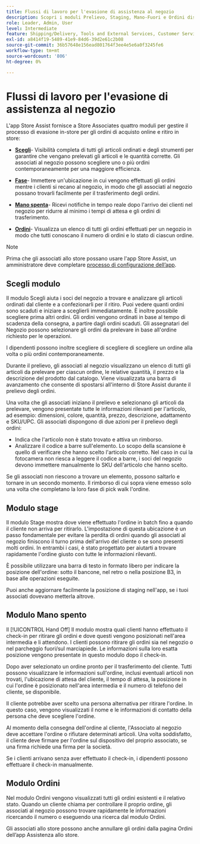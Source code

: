 ```yaml
---
title: Flussi di lavoro per l'evasione di assistenza al negozio
description: Scopri i moduli Prelievo, Staging, Mano-Fuori e Ordini disponibili nell’app Assist per store. Questi moduli consentono il flusso di lavoro di evasione del punto vendita end-to-end per gli ordini BOPIS. Gli associati al negozio utilizzano questi moduli per gestire e consegnare gli ordini di prelievo del negozio ai clienti.
role: Leader, Admin, User
level: Intermediate
feature: Shipping/Delivery, Tools and External Services, Customer Service
exl-id: a8414f19-5489-41e9-84d6-39d2e61c2b08
source-git-commit: 36b57648e156ead801764f3ee4e5e6a0f3245fe6
workflow-type: tm+mt
source-wordcount: '806'
ht-degree: 0%

---
```


# Flussi di lavoro per l&#39;evasione di assistenza al negozio

L&#39;app Store Assist fornisce a Store Associates quattro moduli per gestire il processo di evasione in-store per gli ordini di acquisto online e ritiro in store:

- **[Scegli](#pick-module)**- Visibilità completa di tutti gli articoli ordinati e degli strumenti per garantire che vengano prelevati gli articoli e le quantità corrette. Gli associati al negozio possono scegliere uno o più ordini contemporaneamente per una maggiore efficienza.

- **[Fase](#stage-module)**- Immettere un&#39;ubicazione in cui vengono effettuati gli ordini mentre i clienti si recano al negozio, in modo che gli associati al negozio possano trovarli facilmente per il trasferimento degli ordini.

- **[Mano spenta](#hand-off-module)**- Ricevi notifiche in tempo reale dopo l&#39;arrivo dei clienti nel negozio per ridurre al minimo i tempi di attesa e gli ordini di trasferimento.

- **[Ordini](#orders-module)**- Visualizza un elenco di tutti gli ordini effettuati per un negozio in modo che tutti conoscano il numero di ordini e lo stato di ciascun ordine.

>[!NOTE]
>
>Prima che gli associati allo store possano usare l&#39;app Store Assist, un amministratore deve completare [processo di configurazione dell’app](app-setup.md).

## Scegli modulo

Il modulo Scegli aiuta i soci del negozio a trovare e analizzare gli articoli ordinati dal cliente e a confezionarli per il ritiro. Puoi vedere quanti ordini sono scaduti e iniziare a sceglierli immediatamente. È inoltre possibile scegliere prima altri ordini. Gli ordini vengono ordinati in base al tempo di scadenza della consegna, a partire dagli ordini scaduti. Gli assegnatari del Negozio possono selezionare gli ordini da prelevare in base all&#39;ordine richiesto per le operazioni.

I dipendenti possono inoltre scegliere di scegliere di scegliere un ordine alla volta o più ordini contemporaneamente.

Durante il prelievo, gli associati al negozio visualizzano un elenco di tutti gli articoli da prelevare per ciascun ordine, le relative quantità, il prezzo e la descrizione del prodotto dal catalogo. Viene visualizzata una barra di avanzamento che consente di spostarsi all&#39;interno di Store Assist durante il prelievo degli ordini.

Una volta che gli associati iniziano il prelievo e selezionano gli articoli da prelevare, vengono presentate tutte le informazioni rilevanti per l&#39;articolo, ad esempio: dimensioni, colore, quantità, prezzo, descrizione, adattamento e SKU/UPC. Gli associati dispongono di due azioni per il prelievo degli ordini:

- Indica che l&#39;articolo non è stato trovato e attiva un rimborso.
- Analizzare il codice a barre sull&#39;elemento. Lo scopo della scansione è quello di verificare che hanno scelto l&#39;articolo corretto. Nel caso in cui la fotocamera non riesca a leggere il codice a barre, i soci del negozio devono immettere manualmente lo SKU dell&#39;articolo che hanno scelto.

Se gli associati non riescono a trovare un elemento, possono saltarlo e tornare in un secondo momento.  Il rimborso di cui sopra viene emesso solo una volta che completano la loro fase di pick walk l&#39;ordine.

## Modulo stage

Il modulo Stage mostra dove viene effettuato l&#39;ordine in batch fino a quando il cliente non arriva per ritirarlo. L&#39;impostazione di questa ubicazione è un passo fondamentale per evitare la perdita di ordini quando gli associati al negozio finiscono il turno prima dell&#39;arrivo del cliente o se sono presenti molti ordini. In entrambi i casi, è stato progettato per aiutarti a trovare rapidamente l&#39;ordine giusto con tutte le informazioni rilevanti.

È possibile utilizzare una barra di testo in formato libero per indicare la posizione dell&#39;ordine: sotto il bancone, nel retro o nella posizione B3, in base alle operazioni eseguite.

Puoi anche aggiornare facilmente la posizione di staging nell&#39;app, se i tuoi associati dovevano metterla altrove.

## Modulo Mano spento

Il [!UICONTROL Hand Off] Il modulo mostra quali clienti hanno effettuato il check-in per ritirare gli ordini e dove questi vengono posizionati nell&#39;area intermedia e li attendono. I clienti possono ritirare gli ordini sia nel negozio o nel parcheggio fuori/sul marciapiede. Le informazioni sulla loro esatta posizione vengono presentate in questo modulo dopo il check-in.

Dopo aver selezionato un ordine pronto per il trasferimento del cliente. Tutti possono visualizzare le informazioni sull&#39;ordine, inclusi eventuali articoli non trovati, l&#39;ubicazione di attesa del cliente, il tempo di attesa, la posizione in cui l&#39;ordine è posizionato nell&#39;area intermedia e il numero di telefono del cliente, se disponibile.

Il cliente potrebbe aver scelto una persona alternativa per ritirare l&#39;ordine. In questo caso, vengono visualizzati il nome e le informazioni di contatto della persona che deve scegliere l&#39;ordine.

Al momento della consegna dell&#39;ordine al cliente, l&#39;Associato al negozio deve accettare l&#39;ordine o rifiutare determinati articoli. Una volta soddisfatto, il cliente deve firmare per l&#39;ordine sul dispositivo del proprio associato, se una firma richiede una firma per la società.

Se i clienti arrivano senza aver effettuato il check-in, i dipendenti possono effettuare il check-in manualmente.

## Modulo Ordini

Nel modulo Ordini vengono visualizzati tutti gli ordini esistenti e il relativo stato. Quando un cliente chiama per controllare il proprio ordine, gli associati al negozio possono trovare rapidamente le informazioni ricercando il numero o eseguendo una ricerca dal modulo Ordini.

Gli associati allo store possono anche annullare gli ordini dalla pagina Ordini dell’app Assistenza allo store.
